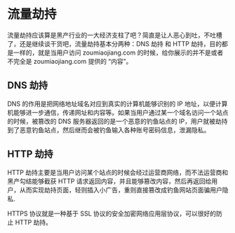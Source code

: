 # 流量劫持

流量劫持应该算是黑产行业的一大经济支柱了吧？简直是让人恶心到吐，不吐槽了，还是继续谈干货吧，流量劫持基本分两种：DNS 劫持 和 HTTP 劫持，目的都是一样的，就是当用户访问 zoumiaojiang.com 的时候，给你展示的并不是或者不完全是 zoumiaojiang.com 提供的 “内容”。

## DNS 劫持

DNS 的作用是把网络地址域名对应到真实的计算机能够识别的 IP 地址，以便计算机能够进一步通信，传递网址和内容等。如果当用户通过某一个域名访问一个站点的时候，被篡改的 DNS 服务器返回的是一个恶意的钓鱼站点的 IP，用户就被劫持到了恶意钓鱼站点，然后继而会被钓鱼输入各种账号密码信息，泄漏隐私。

## HTTP 劫持

HTTP 劫持主要是当用户访问某个站点的时候会经过运营商网络，而不法运营商和黑产勾结能够截获 HTTP 请求返回内容，并且能够篡改内容，然后再返回给用户，从而实现劫持页面，轻则插入小广告，重则直接篡改成钓鱼网站页面骗用户隐私.

HTTPS 协议就是一种基于 SSL 协议的安全加密网络应用层协议，可以很好的防止 HTTP 劫持。
